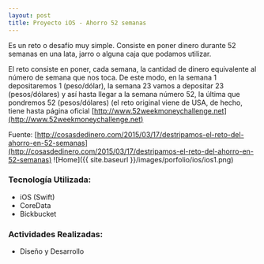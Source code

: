 ```yaml
---
layout: post
title: Proyecto iOS - Ahorro 52 semanas
---
```

Es un reto o desaf&iacute;o muy simple. Consiste en poner dinero durante 52 semanas en una lata, jarro o alguna caja que podamos utilizar.

El reto consiste en poner, cada semana, la cantidad de dinero equivalente al n&uacute;mero de semana que nos toca. De este modo, en la semana 1 depositaremos 1 (peso/d&oacute;lar), la semana 23 vamos a depositar 23 (pesos/d&oacute;lares) y as&iacute; hasta llegar a la semana n&uacute;mero 52, la &uacute;ltima que pondremos 52 (pesos/d&oacute;lares) (el reto original viene de USA, de hecho, tiene hasta p&aacute;gina oficial [http://www.52weekmoneychallenge.net](http://www.52weekmoneychallenge.net)

Fuente: [http://cosasdedinero.com/2015/03/17/destripamos-el-reto-del-ahorro-en-52-semanas](http://cosasdedinero.com/2015/03/17/destripamos-el-reto-del-ahorro-en-52-semanas)
![Home]({{ site.baseurl }}/images/porfolio/ios/ios1.png)

### Tecnolog&iacute;a Utilizada:
 - iOS (Swift)
 - CoreData
 - Bickbucket

### Actividades Realizadas:
 - Diseño y Desarrollo